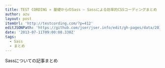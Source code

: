 ```yaml
---
title: TEST CORDING » 基礎からのSass – Sassによる効率的CSSコーディングまとめ
author: azu
layout: post
itemUrl: 'http://testcording.com/?p=412'
editJSONPath: 'https://github.com/jser/jser.info/edit/gh-pages/data/2013/07/index.json'
date: '2013-07-11T09:00:08.338Z'
tags:
  - Sass
  - まとめ
---
```

Sassについての記事まとめ
